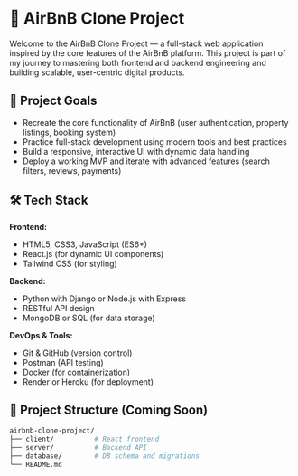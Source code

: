 # 🏡 AirBnB Clone Project

Welcome to the AirBnB Clone Project — a full-stack web application inspired by the core features of the AirBnB platform. This project is part of my journey to mastering both frontend and backend engineering and building scalable, user-centric digital products.

## 🚀 Project Goals

- Recreate the core functionality of AirBnB (user authentication, property listings, booking system)
- Practice full-stack development using modern tools and best practices
- Build a responsive, interactive UI with dynamic data handling
- Deploy a working MVP and iterate with advanced features (search filters, reviews, payments)

## 🛠️ Tech Stack

**Frontend:**
- HTML5, CSS3, JavaScript (ES6+)
- React.js (for dynamic UI components)
- Tailwind CSS (for styling)

**Backend:**
- Python with Django or Node.js with Express
- RESTful API design
- MongoDB or SQL (for data storage)

**DevOps & Tools:**
- Git & GitHub (version control)
- Postman (API testing)
- Docker (for containerization)
- Render or Heroku (for deployment)

## 📁 Project Structure (Coming Soon)

```bash
airbnb-clone-project/
├── client/          # React frontend
├── server/          # Backend API
├── database/        # DB schema and migrations
└── README.md
